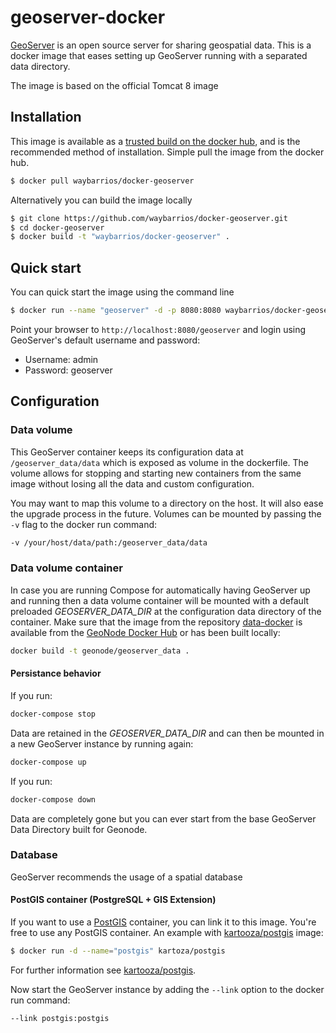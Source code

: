 # geoserver-docker

[GeoServer](http://geoserver.org) is an open source server for sharing geospatial data.
This is a docker image that eases setting up GeoServer running with a separated data directory.

The image is based on the official Tomcat 8 image

## Installation

This image is available as a [trusted build on the docker hub](https://registry.hub.docker.com/u/thklein/geoserver/), and is the recommended method of installation.
Simple pull the image from the docker hub.

```bash
$ docker pull waybarrios/docker-geoserver
```

Alternatively you can build the image locally

```bash
$ git clone https://github.com/waybarrios/docker-geoserver.git
$ cd docker-geoserver
$ docker build -t "waybarrios/docker-geoserver" .
```

## Quick start

You can quick start the image using the command line

```bash
$ docker run --name "geoserver" -d -p 8080:8080 waybarrios/docker-geoserver
```

Point your browser to `http://localhost:8080/geoserver` and login using GeoServer's default username and password:

* Username: admin
* Password: geoserver

## Configuration

### Data volume

This GeoServer container keeps its configuration data at `/geoserver_data/data` which is exposed as volume in the dockerfile.
The volume allows for stopping and starting new containers from the same image without losing all the data and custom configuration.

You may want to map this volume to a directory on the host. It will also ease the upgrade process in the future. Volumes can be mounted by passing the `-v` flag to the docker run command:

```bash
-v /your/host/data/path:/geoserver_data/data
```

### Data volume container

In case you are running Compose for automatically having GeoServer up and running then a data volume container will be mounted with a default preloaded *GEOSERVER_DATA_DIR* at the configuration data directory of the container.
Make sure that the image from the repository [data-docker](https://github.com/GeoNode/data-docker) is available from the [GeoNode Docker Hub](https://hub.docker.com/u/geonode/) or has been built locally:

```bash
docker build -t geonode/geoserver_data .
```

#### Persistance behavior

If you run:

```bash
docker-compose stop
```

Data are retained in the *GEOSERVER_DATA_DIR* and can then be mounted in a new GeoServer instance by running again:

```bash
docker-compose up
```

If you run:

```bash
docker-compose down
```

Data are completely gone but you can ever start from the base GeoServer Data Directory built for Geonode.

### Database

GeoServer recommends the usage of a spatial database

#### PostGIS container (PostgreSQL + GIS Extension)

If you want to use a [PostGIS](http://postgis.org/) container, you can link it to this image. You're free to use any PostGIS container.
An example with [kartooza/postgis](https://registry.hub.docker.com/u/kartoza/postgis/) image:

```bash
$ docker run -d --name="postgis" kartoza/postgis
```

For further information see [kartooza/postgis](https://registry.hub.docker.com/u/kartoza/postgis/).

Now start the GeoServer instance by adding the `--link` option to the docker run command:

```bash
--link postgis:postgis
```


